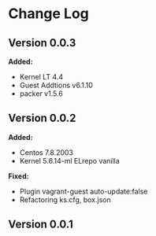 # Change Log

## Version 0.0.3

**Added:**
- Kernel LT 4.4
- Guest Addtions v6.1.10
- packer v1.5.6

## Version 0.0.2

**Added:**
- Centos 7.8.2003
- Kernel 5.6.14-ml ELrepo vanilla

**Fixed:**
- Plugin vagrant-guest auto-update:false
- Refactoring ks.cfg, box.json

## Version 0.0.1
